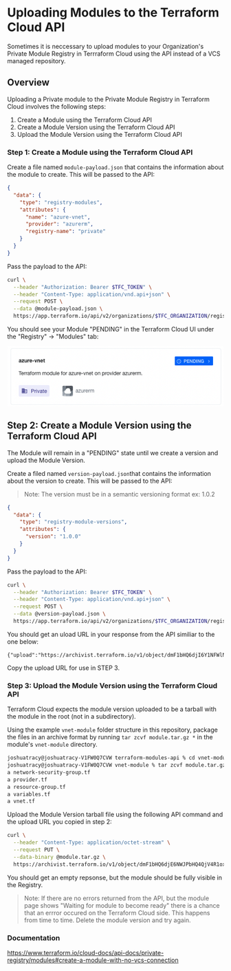 # Uploading Modules to the Terraform Cloud API
Sometimes it is neccessary to upload modules to your Organization's Private Module Registry in Terrraform Cloud using the API instead of a VCS managed repository.


## Overview
Uploading a Private module to the Private Module Registry in Terraform Cloud involves the following steps:

1. Create a Module using the Terraform Cloud API
2. Create a Module Version using the Terraform Cloud API
3. Upload the Module Version using the Terraform Cloud API

### Step 1: Create a Module using the Terraform Cloud API
Create a file named `module-payload.json` that contains the information about the module to create. This will be passed to the API:

```json
{
  "data": {
    "type": "registry-modules",
    "attributes": {
      "name": "azure-vnet",
      "provider": "azurerm",
      "registry-name": "private"
    }
  }
}
```
Pass the payload to the API:

```bash
curl \
  --header "Authorization: Bearer $TFC_TOKEN" \
  --header "Content-Type: application/vnd.api+json" \
  --request POST \
  --data @module-payload.json \
  https://app.terraform.io/api/v2/organizations/$TFC_ORGANIZATION/registry-modules
```
You should see your Module "PENDING" in the Terraform Cloud UI under the "Registry" -> "Modules" tab:

![pending](images/pending.png)

## Step 2: Create a Module Version using the Terraform Cloud API
The Module will remain in a "PENDING" state until we create a version and upload the Module Version.

Create a filed named `version-payload.json`that contains the information about the version to create. This will be passed to the API:

>Note: The version must be in a semantic versioning format ex: 1.0.2
```json
{
  "data": {
    "type": "registry-module-versions",
    "attributes": {
      "version": "1.0.0"
    }
  }
}
```
Pass the payload to the API:
```bash
curl \
  --header "Authorization: Bearer $TFC_TOKEN" \
  --header "Content-Type: application/vnd.api+json" \
  --request POST \
  --data @version-payload.json \
  https://app.terraform.io/api/v2/organizations/$TFC_ORGANIZATION/registry-modules/private/$TFC_ORGANIZATION/$MODULE_NAME/$MODULE_PROVIDER/versions
```
You should get an uload URL in your response from the API similiar to the one below:
```
{"upload":"https://archivist.terraform.io/v1/object/dmF1bHQ6djI6Y1NFWlN...}}}%
```
Copy the upload URL for use in STEP 3.

### Step 3: Upload the Module Version using the Terraform Cloud API
Terraform Cloud expects the module version uploaded to be a tarball with the module in the root (not in a subdirectory).

Using the example `vnet-module` folder structure in this repository, package the files in an archive format by running `tar zcvf module.tar.gz *` in the module's `vnet-module` directory.

```bash
joshuatracy@joshuatracy-V1FW0Q7CVW terraform-modules-api % cd vnet-module 
joshuatracy@joshuatracy-V1FW0Q7CVW vnet-module % tar zcvf module.tar.gz *
a network-security-group.tf
a provider.tf
a resource-group.tf
a variables.tf
a vnet.tf
```
Upload the Module Version tarball file using the following API command and the upload URL you copied in step 2:
```bash
curl \
  --header "Content-Type: application/octet-stream" \
  --request PUT \
  --data-binary @module.tar.gz \
  https://archivist.terraform.io/v1/object/dmF1bHQ6djE6NWJPbHQ4QjV4R1ox...
```
You should get an empty repsonse, but the module should be fully visible in the Registry.

>Note: If there are no errors returned from the API, but the module page shows "Waiting for module to become ready" there is a chance that an errror occured on the Terraform Cloud side. This happens from time to time. Delete the module version and try again.
### Documentation
https://www.terraform.io/cloud-docs/api-docs/private-registry/modules#create-a-module-with-no-vcs-connection